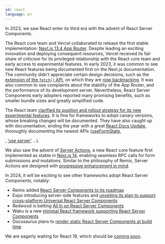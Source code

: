 ```yaml
---
id: react
language: en
---
```


In 2023, we saw React enter its third era with the advent of React Server Components.

The React core team and Vercel collaborated to release the first stable implementation: [Next.js 13.4 App Router](https://nextjs.org/blog/next-13-4). Despite leading an exciting innovation and deploying consequent resources, Vercel received its fair share of criticism for its privileged relationship with the React core team and early access to experimental features. In early 2023, it was common to see new React features being documented first on the Next.js documentation. The community didn’t appreciate certain design decisions, such as the [extension of the `fetch()` API](https://nextjs.org/docs/app/api-reference/functions/fetch), on which they are [now backtracking](https://twitter.com/leeerob/status/1733154383410684148). It was also common to see complaints about the stability of the App Router, and the performance of its development server. Nevertheless, React Server Components early adopters reported many promising benefits, such as smaller bundle sizes and greatly simplified code.

The React team [clarified its position and rollout strategy for its new experimental features](https://react.dev/blog/2023/05/03/react-canaries). It is fine for frameworks to adopt canary versions, whose breaking changes will be documented. They have also caught up with documentation, ending the year with a great [React Docs Update](https://github.com/reactwg/server-components/discussions/7), thoroughly documenting the newest APIs ([useFormState](https://react.dev/reference/react-dom/hooks/useFormState), [<form>](https://react.dev/reference/react-dom/components/form), [‘use server’](https://react.dev/reference/react/use-server) ...).

We also saw the advent of [Server Actions](https://react.dev/reference/react-dom/components/form#handle-form-submission-with-a-server-action), a new React core feature first implemented as stable in [Next.js 14](https://nextjs.org/blog/next-14), enabling seamless RPC calls for form submissions and mutations. Similar to the philosophy of Remix, Server Actions are designed with [progressive enhancement in mind](https://react.dev/reference/react-dom/components/form#display-a-form-submission-error-without-javascript).

In 2024, it will be exciting to see other frameworks adopt React Server Components, notably:

- Remix added [React Server Components to its roadmap](https://twitter.com/ryanflorence/status/1729274387671760936)
- Expo introducing server-side features and [unveiling its plan to support cross-platform Universal React Server Components](https://blog.expo.dev/expo-router-v3-beta-is-now-available-eab52baf1e3e)
- Redwood is betting [All In on React Server Components](https://tom.preston-werner.com/2023/05/30/redwoods-next-epoch-all-in-on-rsc)
- Waku is a new [minimal React framework supporting React Server Components](https://waku.gg/blog/introducing-waku)
- Docusaurus plans to [render static React Server Components at build time](https://github.com/facebook/docusaurus/issues/9089)

We are eagerly waiting for React 19, which should be [coming soon](https://twitter.com/acdlite/status/1719474730363662473).
